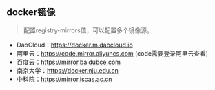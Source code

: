 ## docker镜像
> 配置registry-mirrors值，可以配置多个镜像源。

- DaoCloud：https://docker.m.daocloud.io           
- 阿里云：https://code.mirror.aliyuncs.com (code需要登录阿里云查看)
- 百度云：https://mirror.baidubce.com            
- 南京大学：https://docker.nju.edu.cn              
- 中科院：https://mirror.iscas.ac.cn             

